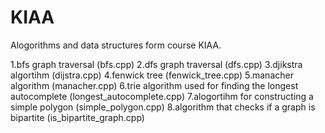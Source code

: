 # KIAA

Alogorithms and data structures form course KIAA.

1.bfs graph traversal (bfs.cpp)
2.dfs graph traversal (dfs.cpp)
3.djikstra algortihm (dijstra.cpp)
4.fenwick tree (fenwick_tree.cpp)
5.manacher algorithm (manacher.cpp)
6.trie algorithm used for finding the longest autocomplete (longest_autocomplete.cpp)
7.alogortihm for constructing a simple polygon (simple_polygon.cpp)
8.algorithm that checks if a graph is bipartite (is_bipartite_graph.cpp)
